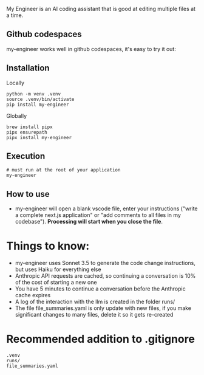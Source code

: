 My Engineer is an AI coding assistant that is good at editing multiple files at a time.


## Github codespaces   
my-engineer works well in github codespaces, it's easy to try it out: 


## Installation
Locally
```
python -m venv .venv
source .venv/bin/activate
pip install my-engineer
```

Globally
```
brew install pipx
pipx ensurepath
pipx install my-engineer
```


## Execution

```
# must run at the root of your application
my-engineer
```

## How to use

- my-engineer will open a blank vscode file, enter your instructions ("write a complete next.js application" or "add comments to all files in my codebase"). **Processing will start when you close the file**.


# Things to know:

- my-engineer uses Sonnet 3.5 to generate the code change instructions, but uses Haiku for everything else
- Anthropic API requests are cached, so continuing a conversation is 10% of the cost of starting a new one
- You have 5 minutes to continue a conversation before the Anthropic cache expires
- A log of the interaction with the llm is created in the folder runs/ 
- The file file_summaries.yaml is only update with new files, if you make significant changes to many files, delete it so it gets re-created

# Recommended addition to .gitignore

```
.venv
runs/
file_summaries.yaml
```